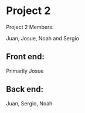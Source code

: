 # Project 2
Project 2 Members:

 Juan, Josue, Noah and Sergio

## Front end:

 Primarily Josue


## Back end: 

Juan, Sergio, Noah
